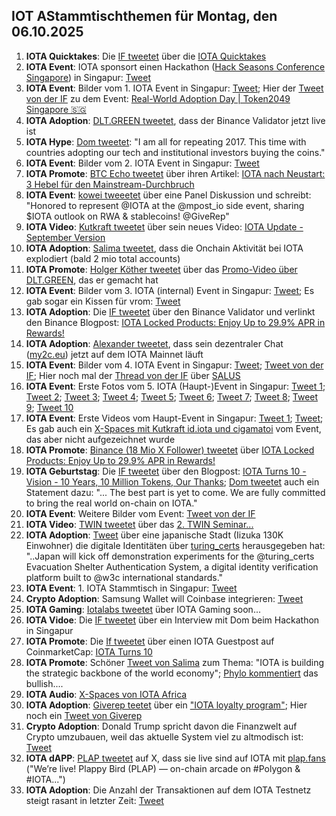 ## IOT AStammtischthemen für Montag, den 06.10.2025

1. **IOTA Quicktakes**: Die [IF tweetet](https://x.com/iota/status/1972587155235954780) über die [IOTA Quicktakes](https://www.youtube.com/watch?v=5V6oycQOHfY)
2. **IOTA Event**: IOTA sponsort einen Hackathon ([Hack Seasons Conference Singapore](https://luma.com/hack_sg)) in Singapur: [Tweet](https://x.com/iota/status/1972677752173044178)
3. **IOTA Event**: Bilder vom 1. IOTA Event in Singapur: [Tweet](https://x.com/Vrom14286662/status/1972882001649975774); Hier der [Tweet von der IF](https://x.com/iota/status/1972889144532550074) zu dem Event: [Real-World Adoption Day | Token2049 Singapore 🇸🇬](https://luma.com/adoptiondaysingapore?tk=AxsBra)
4. **IOTA Adoption**: [DLT.GREEN tweetet](https://x.com/dlt_green/status/1972931592659337226), dass der Binance Validator jetzt live ist
5. **IOTA Hype**: [Dom tweetet](https://x.com/DomSchiener/status/1972973081590374622): "I am all for repeating 2017. This time with countries adopting our tech and institutional investors buying the coins."
6. **IOTA Event**: Bilder vom 2. IOTA Event in Singapur: [Tweet](https://x.com/Vrom14286662/status/1973096746210267470)
7. **IOTA Promote**: [BTC Echo tweetet](https://x.com/btcecho/status/1972875486372954270) über ihren Artikel: [IOTA nach Neustart: 3 Hebel für den Mainstream-Durchbruch](https://www.btc-echo.de/news/iota-nach-neustart-3-hebel-fuer-den-mainstream-durchbruch-216319/?utm_term=Autofeed&utm_medium=Social&utm_source=Twitter#Echobox=1759203242)
8. **IOTA Event**: [kowei tweeetet](https://x.com/kowei1995/status/1972577630533902830) über eine Panel Diskussion und schreibt: "Honored to represent @IOTA at the @mpost_io side event, sharing $IOTA outlook on RWA & stablecoins! @GiveRep"
9. **IOTA Video**: [Kutkraft tweetet](https://x.com/kutkraft/status/1973065018611499204) über sein neues Video: [IOTA Update - September Version](https://youtu.be/sKncxGx156s)
10. **IOTA Adoption**: [Salima tweetet](https://x.com/Salimasbegum/status/1973201608268824669), dass die Onchain Aktivität bei IOTA explodiert (bald 2 mio total accounts)
11. **IOTA Promote**: [Holger Köther tweetet](https://x.com/HolgerKoether/status/1972902544667259380) über das [Promo-Video über DLT.GREEN](https://x.com/dlt_green/status/1972647551930175730), das er gemacht hat
12. **IOTA Event**: Bilder vom 3. IOTA (internal) Event in Singapur: [Tweet](https://x.com/Vrom14286662/status/1973393185901781504); Es gab sogar ein Kissen für vrom: [Tweet](https://x.com/Vrom14286662/status/1973358272292987160)
13. **IOTA Adoption**: Die [IF tweetet](https://x.com/iota/status/1973387428355342432) über den Binance Validator und verlinkt den Binance Blogpost: [IOTA Locked Products: Enjoy Up to 29.9% APR in Rewards!](https://www.binance.com/en/support/announcement/detail/5910c03eba8e4374a4a9ae2fc6ac3ed6)
14. **IOTA Adoption**: [Alexander tweetet](https://x.com/shortaktien/status/1973081526410564043), dass sein dezentraler Chat ([my2c.eu](https://my2c.eu/)) jetzt auf dem IOTA Mainnet läuft
15. **IOTA Event**: Bilder vom 4. IOTA Event in Singapur: [Tweet](https://x.com/Vrom14286662/status/1973622022052945974); [Tweet von der IF](https://x.com/iota/status/1973646660984017135); Hier noch mal der [Thread von der IF](https://x.com/iota/status/1965747081894613402) über [SALUS](https://x.com/salusplatform)
16. **IOTA Event**: Erste Fotos vom 5. IOTA (Haupt-)Event in Singapur: [Tweet 1](https://x.com/Vrom14286662/status/1973683425585643551); [Tweet 2](https://x.com/Vrom14286662/status/1973685883963613490); [Tweet 3](https://x.com/Vrom14286662/status/1973686241305710663); [Tweet 4](https://x.com/Vrom14286662/status/1973689185077969143); [Tweet 5](https://x.com/Vrom14286662/status/1973694661391958127); [Tweet 6](https://x.com/Vrom14286662/status/1973730567566094494); [Tweet 7](https://x.com/Vrom14286662/status/1973729939368395086); [Tweet 8](https://x.com/Vrom14286662/status/1973815959493529878); [Tweet 9](https://x.com/Vrom14286662/status/1973855167549514022); [Tweet 10](https://x.com/iota/status/1975143220196606171)
17. **IOTA Event**: Erste Videos vom Haupt-Event in Singapur: [Tweet 1](https://x.com/Vrom14286662/status/1973694661391958127); [Tweet](https://x.com/iota_penguin/status/1974046208743387143);  Es gab auch ein [X-Spaces mit Kutkraft id.iota und cigamatoi](https://x.com/kutkraft/status/1973749937407197470) vom Event, das aber nicht aufgezeichnet wurde
18. **IOTA Promote**: [Binance (18 Mio X Follower) tweetet](https://x.com/binance/status/1973478024243798416) über [IOTA Locked Products: Enjoy Up to 29.9% APR in Rewards!](https://www.binance.com/en/support/announcement/detail/5910c03eba8e4374a4a9ae2fc6ac3ed6)
19. **IOTA Geburtstag**: Die [IF tweetet](https://x.com/iota/status/1973357226820551063) über den Blogpost: [IOTA Turns 10 - Vision - 10 Years, 10 Million Tokens, Our Thanks](https://blog.iota.org/iota-turns-10/); [Dom tweetet](https://x.com/DomSchiener/status/1974036323351646597) auch ein Statement dazu: "... The best part is yet to come. We are fully committed to bring the real world on-chain on IOTA."
20. **IOTA Event**: Weitere Bilder vom Event: [Tweet von der IF](https://x.com/iota/status/1973747178377023760)
21. **IOTA Video**: [TWIN tweetet](https://x.com/TWINGlobalOrg/status/1973728374515466581) über das [2. TWIN Seminar...](https://youtu.be/i-KkG9NsHJg?feature=shared)
22. **IOTA Adoption**: [Tweet](https://x.com/thejeffhu/status/1973987066250997840) über eine japanische Stadt (Iizuka 130K Einwohner) die digitale Identitäten über [turing_certs](https://x.com/turing_certs) herausgegeben hat:  "..Japan will kick off demonstration experiments for the @turing_certs Evacuation Shelter Authentication System, a digital identity verification platform built to @w3c international standards."
23. **IOTA Event**: 1. IOTA Stammtisch in Singapur: [Tweet](https://x.com/Vrom14286662/status/1974114947878826391)
24. **Crypto Adoption**: Samsung Wallet will Coinbase integrieren: [Tweet](https://x.com/WatcherGuru/status/1974101727201902646)
25. **IOTA Gaming**: [Iotalabs tweetet](https://x.com/iotalabs_/status/1973779750297772262) über IOTA Gaming soon...
26. **IOTA Vidoe**: Die [IF tweetet](https://x.com/iota/status/1974414191499825393) über ein Interview mit Dom beim Hackathon in Singapur
27. **IOTA Promote**: Die [If tweetet](https://x.com/iota/status/1974444398545973728) über einen IOTA Guestpost auf CoinmarketCap: [IOTA Turns 10](https://coinmarketcap.com/community/articles/68de96e1006c675171ba918a/)
28. **IOTA Promote**: Schöner [Tweet von Salima](https://x.com/Salimasbegum/status/1974485901704094076) zum Thema: "IOTA is building the strategic backbone of the world economy"; [Phylo kommentiert](https://x.com/PhyloIota/status/1974621937042366515) das bullish....
29. **IOTA Audio**: [X-Spaces von IOTA Africa](https://x.com/iota_africa/status/1974535107022389531)
30. **IOTA Adoption**: [Giverep teetet](https://x.com/GiveRep/status/1971625634288763129) über ein ["IOTA loyalty program"](https://x.com/GiveRep/status/1971622741552857126); Hier noch ein [Tweet von Giverep](https://x.com/GiveRep/status/1974887219824374149)
31. **Crypto Adoption**: Donald Trump spricht davon die Finanzwelt auf Crypto umzubauen, weil das aktuelle System viel zu altmodisch ist: [Tweet](https://x.com/Vivek4real_/status/1974608260113252467)
32. **IOTA dAPP**: [PLAP tweetet](https://x.com/PlappyBirdGame/status/1960684589682139613) auf X, dass sie live sind auf IOTA mit [plap.fans](https://plap.fans/) ("We’re live! Plappy Bird (PLAP) — on-chain arcade on #Polygon & #IOTA...")
33. **IOTA Adoption**: Die Anzahl der Transaktionen auf dem IOTA Testnetz steigt rasant in letzter Zeit: [Tweet](https://x.com/Charizota/status/1975095752880762960)
